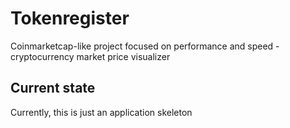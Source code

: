 # Tokenregister
Coinmarketcap-like project focused on performance and speed - cryptocurrency market price visualizer

## Current state
Currently, this is just an application skeleton
